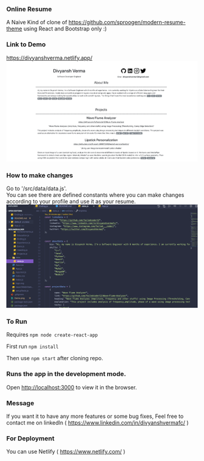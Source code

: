 ### Online Resume
A Naive Kind of clone of https://github.com/sproogen/modern-resume-theme using React and Bootstrap only :) 

### Link to Demo
https://divyanshverma.netlify.app/
![Example]( https://github.com/failedcoder12/resumeOnline/blob/master/Demo.png?raw=true )


### How to make changes
Go to '/src/data/data.js'.\
 You can see there are defined constants where you can make changes according to your profile and use it as your resume.
![data.js]( https://github.com/failedcoder12/resumeOnline/blob/master/Changes.png?raw=true )


### To Run

Requires `npm node create-react-app`

First run `npm install`

Then use `npm start` after cloning repo.



### Runs the app in the development mode.

Open [http://localhost:3000]( http://localhost:3000 ) to view it in the browser.

### Message
If you want it to have any more features or some bug fixes, Feel free to contact me on linkedln ( https://www.linkedin.com/in/divyanshvermafc/ )

### For Deployment
You can use Netlify ( https://www.netlify.com/ )